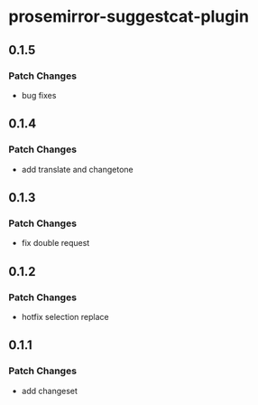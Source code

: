 # prosemirror-suggestcat-plugin

## 0.1.5

### Patch Changes

- bug fixes

## 0.1.4

### Patch Changes

- add translate and changetone

## 0.1.3

### Patch Changes

- fix double request

## 0.1.2

### Patch Changes

- hotfix selection replace

## 0.1.1

### Patch Changes

- add changeset
